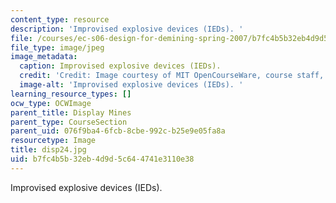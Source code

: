 ```yaml
---
content_type: resource
description: 'Improvised explosive devices (IEDs). '
file: /courses/ec-s06-design-for-demining-spring-2007/b7fc4b5b32eb4d9d5c644741e3110e38_disp24.jpg
file_type: image/jpeg
image_metadata:
  caption: Improvised explosive devices (IEDs).
  credit: 'Credit: Image courtesy of MIT OpenCourseWare, course staff, and students.'
  image-alt: 'Improvised explosive devices (IEDs). '
learning_resource_types: []
ocw_type: OCWImage
parent_title: Display Mines
parent_type: CourseSection
parent_uid: 076f9ba4-6fcb-8cbe-992c-b25e9e05fa8a
resourcetype: Image
title: disp24.jpg
uid: b7fc4b5b-32eb-4d9d-5c64-4741e3110e38
---
```

Improvised explosive devices (IEDs). 

